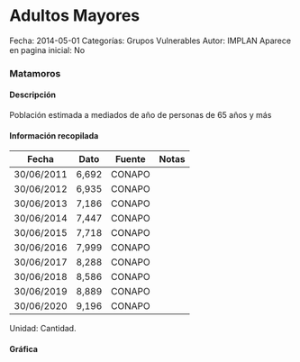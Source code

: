 Adultos Mayores
=====

Fecha: 2014-05-01
Categorías: Grupos Vulnerables
Autor: IMPLAN
Aparece en pagina inicial: No

### Matamoros

#### Descripción

Población estimada a mediados de año de personas de 65 años y más

<!-- break -->

#### Información recopilada

<table class="table table-hover table-bordered matriz">
  <thead>
    <tr><th>Fecha</th><th>Dato</th><th>Fuente</th><th>Notas</th></tr>
  </thead>
  <tbody>
    <tr><td class="centrado">30/06/2011</td><td class="derecha">6,692</td><td>CONAPO</td><td></td></tr>
    <tr><td class="centrado">30/06/2012</td><td class="derecha">6,935</td><td>CONAPO</td><td></td></tr>
    <tr><td class="centrado">30/06/2013</td><td class="derecha">7,186</td><td>CONAPO</td><td></td></tr>
    <tr><td class="centrado">30/06/2014</td><td class="derecha">7,447</td><td>CONAPO</td><td></td></tr>
    <tr><td class="centrado">30/06/2015</td><td class="derecha">7,718</td><td>CONAPO</td><td></td></tr>
    <tr><td class="centrado">30/06/2016</td><td class="derecha">7,999</td><td>CONAPO</td><td></td></tr>
    <tr><td class="centrado">30/06/2017</td><td class="derecha">8,288</td><td>CONAPO</td><td></td></tr>
    <tr><td class="centrado">30/06/2018</td><td class="derecha">8,586</td><td>CONAPO</td><td></td></tr>
    <tr><td class="centrado">30/06/2019</td><td class="derecha">8,889</td><td>CONAPO</td><td></td></tr>
    <tr><td class="centrado">30/06/2020</td><td class="derecha">9,196</td><td>CONAPO</td><td></td></tr>
  </tbody>
</table>

Unidad: Cantidad.

#### Gráfica

<div id="Morriswxgmyxcm" class="grafica"></div>
<script>
new Morris.Line({
element: 'Morriswxgmyxcm',
data: [{ fecha: '2011-06-30', dato: 6692 },{ fecha: '2012-06-30', dato: 6935 },{ fecha: '2013-06-30', dato: 7186 },{ fecha: '2014-06-30', dato: 7447 },{ fecha: '2015-06-30', dato: 7718 },{ fecha: '2016-06-30', dato: 7999 },{ fecha: '2017-06-30', dato: 8288 },{ fecha: '2018-06-30', dato: 8586 },{ fecha: '2019-06-30', dato: 8889 },{ fecha: '2020-06-30', dato: 9196 }],
xkey: 'fecha',
ykeys: ['dato'],
labels: ['Dato'],
lineColors: ['#FF5B02'],
xLabelFormat: function(d) { return d.getDate()+'/'+(d.getMonth()+1)+'/'+d.getFullYear(); },
dateFormat: function(ts) { var d = new Date(ts); return d.getDate() + '/' + (d.getMonth() + 1) + '/' + d.getFullYear(); }
});
</script>
